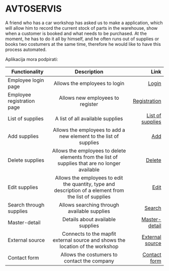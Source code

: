 # AVTOSERVIS #

A friend who has a car workshop has asked us to make a application,
which will allow him to record the current stock of parts in the warehouse, 
show when a customer is booked and what needs to be purchased. 
At the moment, he has to do it all by himself, 
and he often runs out of supplies or books two costumers at the same time, 
therefore he would like to have this process automated.

Aplikacija mora podpirati:

| Functionality        | Description          | Link  |
| --------------------- |:-------------:| ---------:|
| Employee login page     | Allows the employees to login | [Login](https://bitbucket.org/bc7608/sp-v1/src/master/docs/login.html) |
| Employee registration  page   | Allows new employees to register | [Registration](https://bitbucket.org/bc7608/sp-v1/src/master/docs/register.html)   |
| List of supplies   | A list of all available supplies | [List of supplies](https://bitbucket.org/bc7608/sp-v1/src/master/docs/inventory.html)    |
| Add supplies   | Allows the employees to add a new element to the list of supplies   | [ Add](https://bitbucket.org/bc7608/sp-v1/src/master/docs/edit.html)   |
| Delete supplies   | Allows the employees to delete elements from the list of supplies that are no longer available   | [Delete](https://bitbucket.org/bc7608/sp-v1/src/master/docs/edit.html)   |
| Edit supplies   | Allows the employees to edit the quantity, type and description of a element from the list of supplies   | [ Edit](https://bitbucket.org/bc7608/sp-v1/src/master/docs/edit.html)   |
| Search through supplies   | Allows searching through available supplies   | [Search](https://bitbucket.org/bc7608/sp-v1/src/master/docs/edit.html)   |
| Master-detail   | Details about available supplies | [Master-detail](https://bitbucket.org/bc7608/sp-v1/src/master/docs/inventory.html)    |
| External source   | Connects to the mapfit external source and shows the location of the workshop      | [ External source](https://bitbucket.org/bc7608/sp-v1/src/master/docs/contact.html)     |
| Contact form   | Allows the costumers to contact the company   | [Contact form](https://bitbucket.org/bc7608/sp-v1/src/master/docs/contact.html)  |


